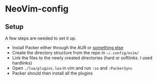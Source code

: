 # NeoVim-config

## Setup

A few steps are needed to set it up.

- Install Packer either through the AUR or [something else](https://github.com/wbthomason/packer.nvim) 
- Create the directory structure from the repo in `~/.config/nvim/` 
- Link the files to the newly created directories (hard or softlinks. I used hardlinks)
- Open `./lua/plugins.lua` in vim and run `:so` and `:PackerSync` 
- Packer should then install all the plugins
